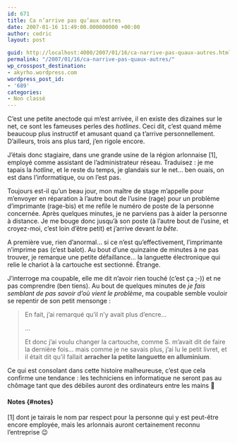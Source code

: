 ```yaml
---
id: 671
title: Ca n’arrive pas qu’aux autres
date: 2007-01-16 11:49:00.000000000 +00:00
author: cedric
layout: post

guid: http://localhost:4000/2007/01/16/ca-narrive-pas-quaux-autres.html
permalink: "/2007/01/16/ca-narrive-pas-quaux-autres/"
wp_crosspost_destination:
- akyrho.wordpress.com
wordpress_post_id:
- '689'
categories:
- Non classé
---
```

C’est une petite anectode qui m’est arrivée, il en existe des dizaines sur le net, ce sont les fameuses perles des _hotlines_. Ceci dit, c’est quand même beaucoup plus instructif et amusant quand ça t’arrive personnellement. D’ailleurs, trois ans plus tard, j’en rigole encore.

J’étais donc stagiaire, dans une grande usine de la région arlonnaise [1], employé comme assistant de l’administrateur réseau. Traduisez : je me tapais la _hotline_, et le reste du temps, je glandais sur le net… ben ouais, on est dans l’informatique, ou on l’est pas.

Toujours est-il qu’un beau jour, mon maître de stage m’appelle pour m’envoyer en réparation à l’autre bout de l’usine (rage) pour un problème d’imprimante (rage-bis) et me refile le numéro de poste de la personne concernée. Après quelques minutes, je ne parviens pas à aider la personne à distance. Je me bouge donc jusqu’à son poste (à l’autre bout de l’usine, et croyez-moi, c’est loin d’être petit) et j’arrive devant _la bête_.

A première vue, rien d’anormal… si ce n’est qu’effectivement, l’imprimante n’imprime pas (c’est balot). Au bout d’une quinzaine de minutes à ne pas trouver, je remarque une petite défaillance… la languette électronique qui relie le chariot à la cartouche est sectionné. Étrange.

J’interroge ma coupable, elle me dit n’avoir rien touché (c’est ça ;-)) et ne pas comprendre (ben tiens). Au bout de quelques minutes de _je fais semblant de pas savoir d’où vient le problème_, ma coupable semble vouloir se repentir de son petit mensonge :

> En fait, j’ai remarqué qu’il n’y avait plus d’encre…
> 
> …
> 
> Et donc j’ai voulu changer la cartouche, comme S. m’avait dit de faire la dernière fois… mais comme je ne savais plus, j’ai lu le petit livret, et il était dit qu’il fallait **arracher la petite languette en alluminium**.

Ce qui est consolant dans cette histoire malheureuse, c’est que cela confirme une tendance : les techniciens en informatique ne seront pas au chômage tant que des débiles auront des ordinateurs entre les mains 🙂

#### Notes {#notes}

[1] dont je tairais le nom par respect pour la personne qui y est peut-être encore employée, mais les arlonnais auront certainement reconnu l’entreprise 😉